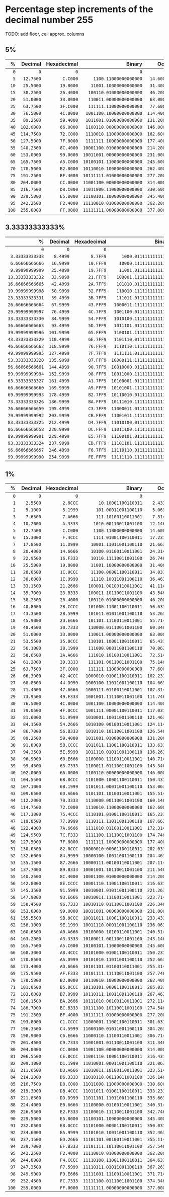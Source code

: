 # Percentage step increments of the decimal number 255

TODO: add floor, ceil approx. columns

## 5%

|     % |    Decimal | Hexadecimal |                    Binary |       Octal |
| ----: | ---------: | ----------: | ------------------------: | ----------: |
|   `0` |        `0` |         `0` |                       `0` |         `0` |
|   `5` |  `12.7500` |    `C.C000` |     `1100.11000000000000` |  `14.60000` |
|  `10` |  `25.5000` |   `19.8000` |    `11001.10000000000000` |  `31.40000` |
|  `15` |  `38.2500` |   `26.4000` |   `100110.01000000000000` |  `46.20000` |
|  `20` |  `51.0000` |   `33.0000` |   `110011.00000000000000` |  `63.00000` |
|  `25` |  `63.7500` |   `3F.C000` |   `111111.11000000000000` |  `77.60000` |
|  `30` |  `76.5000` |   `4C.8000` |  `1001100.10000000000000` | `114.40000` |
|  `35` |  `89.2500` |   `59.4000` |  `1011001.01000000000000` | `131.20000` |
|  `40` | `102.0000` |   `66.0000` |  `1100110.00000000000000` | `146.00000` |
|  `45` | `114.7500` |   `72.C000` |  `1110010.11000000000000` | `162.60000` |
|  `50` | `127.5000` |   `7F.8000` |  `1111111.10000000000000` | `177.40000` |
|  `55` | `140.2500` |   `8C.4000` | `10001100.01000000000000` | `214.20000` |
|  `60` | `153.0000` |   `99.0000` | `10011001.00000000000000` | `231.00000` |
|  `65` | `165.7500` |   `A5.C000` | `10100101.11000000000000` | `245.60000` |
|  `70` | `178.5000` |   `B2.8000` | `10110010.10000000000000` | `262.40000` |
|  `75` | `191.2500` |   `BF.4000` | `10111111.01000000000000` | `277.20000` |
|  `80` | `204.0000` |   `CC.0000` | `11001100.00000000000000` | `314.00000` |
|  `85` | `216.7500` |   `D8.C000` | `11011000.11000000000000` | `330.60000` |
|  `90` | `229.5000` |   `E5.8000` | `11100101.10000000000000` | `345.40000` |
|  `95` | `242.2500` |   `F2.4000` | `11110010.01000000000000` | `362.20000` |
| `100` | `255.0000` |   `FF.0000` | `11111111.00000000000000` | `377.00000` |

## 3.33333333333%

|                % |    Decimal | Hexadecimal |                    Binary |       Octal |
| ---------------: | ---------: | ----------: | ------------------------: | ----------: |
|              `0` |        `0` |         `0` |                       `0` |         `0` |
|  `3.33333333333` |   `8.4999` |    `8.7FF9` |     `1000.01111111111110` |  `10.37774` |
|  `6.66666666666` |  `16.9999` |   `10.FFF9` |    `10000.11111111111110` |  `20.77774` |
|  `9.99999999999` |  `25.4999` |   `19.7FF9` |    `11001.01111111111110` |  `31.37774` |
| `13.33333333332` |  `33.9999` |   `21.FFF9` |   `100001.11111111111110` |  `41.77774` |
| `16.66666666665` |  `42.4999` |   `2A.7FF9` |   `101010.01111111111110` |  `52.37774` |
| `19.99999999998` |  `50.9999` |   `32.FFF9` |   `110010.11111111111110` |  `62.77774` |
| `23.33333333331` |  `59.4999` |   `3B.7FF9` |   `111011.01111111111110` |  `73.37774` |
| `26.66666666664` |  `67.9999` |   `43.FFF9` |  `1000011.11111111111110` | `103.77774` |
| `29.99999999997` |  `76.4999` |   `4C.7FF9` |  `1001100.01111111111110` | `114.37774` |
| `33.33333333330` |  `84.9999` |   `54.FFF9` |  `1010100.11111111111110` | `124.77774` |
| `36.66666666663` |  `93.4999` |   `5D.7FF9` |  `1011101.01111111111110` | `135.37774` |
| `39.99999999996` | `101.9999` |   `65.FFF9` |  `1100101.11111111111110` | `145.77774` |
| `43.33333333329` | `110.4999` |   `6E.7FF9` |  `1101110.01111111111110` | `156.37774` |
| `46.66666666662` | `118.9999` |   `76.FFF9` |  `1110110.11111111111110` | `166.77774` |
| `49.99999999995` | `127.4999` |   `7F.7FF9` |  `1111111.01111111111110` | `177.37774` |
| `53.33333333328` | `135.9999` |   `87.FFF9` | `10000111.11111111111110` | `207.77774` |
| `56.66666666661` | `144.4999` |   `90.7FF9` | `10010000.01111111111110` | `220.37774` |
| `59.99999999994` | `152.9999` |   `98.FFF9` | `10011000.11111111111110` | `230.77774` |
| `63.33333333327` | `161.4999` |   `A1.7FF9` | `10100001.01111111111110` | `241.37774` |
| `66.66666666660` | `169.9999` |   `A9.FFF9` | `10101001.11111111111110` | `251.77774` |
| `69.99999999993` | `178.4999` |   `B2.7FF9` | `10110010.01111111111110` | `262.37774` |
| `73.33333333326` | `186.9999` |   `BA.FFF9` | `10111010.11111111111110` | `272.77774` |
| `76.66666666659` | `195.4999` |   `C3.7FF9` | `11000011.01111111111110` | `303.37774` |
| `79.99999999992` | `203.9999` |   `CB.FFF9` | `11001011.11111111111110` | `313.77774` |
| `83.33333333325` | `212.4999` |   `D4.7FF9` | `11010100.01111111111110` | `324.37774` |
| `86.66666666658` | `220.9999` |   `DC.FFF9` | `11011100.11111111111110` | `334.77774` |
| `89.99999999991` | `229.4999` |   `E5.7FF9` | `11100101.01111111111110` | `345.37774` |
| `93.33333333324` | `237.9999` |   `ED.FFF9` | `11101101.11111111111110` | `355.77774` |
| `96.66666666657` | `246.4999` |   `F6.7FF9` | `11110110.01111111111110` | `366.37774` |
| `99.99999999990` | `254.9999` |   `FE.FFF9` | `11111110.11111111111110` | `376.77774` |

## 1%

|     % |    Decimal | Hexadecimal |                    Binary |       Octal |
| ----: | ---------: | ----------: | ------------------------: | ----------: |
|   `0` |        `0` |         `0` |                       `0` |         `0` |
|   `1` |   `2.5500` |    `2.8CCC` |       `10.10001100110011` |   `2.43146` |
|   `2` |   `5.1000` |    `5.1999` |      `101.00011001100110` |   `5.06314` |
|   `3` |   `7.6500` |    `7.A666` |      `111.10100110011001` |   `7.51463` |
|   `4` |  `10.2000` |    `A.3333` |     `1010.00110011001100` |  `12.14631` |
|   `5` |  `12.7500` |    `C.C000` |     `1100.11000000000000` |  `14.60000` |
|   `6` |  `15.3000` |    `F.4CCC` |     `1111.01001100110011` |  `17.23146` |
|   `7` |  `17.8500` |   `11.D999` |    `10001.11011001100110` |  `21.66314` |
|   `8` |  `20.4000` |   `14.6666` |    `10100.01100110011001` |  `24.31463` |
|   `9` |  `22.9500` |   `16.F333` |    `10110.11110011001100` |  `26.74631` |
|  `10` |  `25.5000` |   `19.8000` |    `11001.10000000000000` |  `31.40000` |
|  `11` |  `28.0500` |   `1C.0CCC` |    `11100.00001100110011` |  `34.03146` |
|  `12` |  `30.6000` |   `1E.9999` |    `11110.10011001100110` |  `36.46314` |
|  `13` |  `33.1500` |   `21.2666` |   `100001.00100110011001` |  `41.11463` |
|  `14` |  `35.7000` |   `23.B333` |   `100011.10110011001100` |  `43.54631` |
|  `15` |  `38.2500` |   `26.4000` |   `100110.01000000000000` |  `46.20000` |
|  `16` |  `40.8000` |   `28.CCCC` |   `101000.11001100110011` |  `50.63146` |
|  `17` |  `43.3500` |   `2B.5999` |   `101011.01011001100110` |  `53.26314` |
|  `18` |  `45.9000` |   `2D.E666` |   `101101.11100110011001` |  `55.71463` |
|  `19` |  `48.4500` |   `30.7333` |   `110000.01110011001100` |  `60.34631` |
|  `20` |  `51.0000` |   `33.0000` |   `110011.00000000000000` |  `63.00000` |
|  `21` |  `53.5500` |   `35.8CCC` |   `110101.10001100110011` |  `65.43146` |
|  `22` |  `56.1000` |   `38.1999` |   `111000.00011001100110` |  `70.06314` |
|  `23` |  `58.6500` |   `3A.A666` |   `111010.10100110011001` |  `72.51463` |
|  `24` |  `61.2000` |   `3D.3333` |   `111101.00110011001100` |  `75.14631` |
|  `25` |  `63.7500` |   `3F.C000` |   `111111.11000000000000` |  `77.60000` |
|  `26` |  `66.3000` |   `42.4CCC` |  `1000010.01001100110011` | `102.23146` |
|  `27` |  `68.8500` |   `44.D999` |  `1000100.11011001100110` | `104.66314` |
|  `28` |  `71.4000` |   `47.6666` |  `1000111.01100110011001` | `107.31463` |
|  `29` |  `73.9500` |   `49.F333` |  `1001001.11110011001100` | `111.74631` |
|  `30` |  `76.5000` |   `4C.8000` |  `1001100.10000000000000` | `114.40000` |
|  `31` |  `79.0500` |   `4F.0CCC` |  `1001111.00001100110011` | `117.03146` |
|  `32` |  `81.6000` |   `51.9999` |  `1010001.10011001100110` | `121.46314` |
|  `33` |  `84.1500` |   `54.2666` |  `1010100.00100110011001` | `124.11463` |
|  `34` |  `86.7000` |   `56.B333` |  `1010110.10110011001100` | `126.54631` |
|  `35` |  `89.2500` |   `59.4000` |  `1011001.01000000000000` | `131.20000` |
|  `36` |  `91.8000` |   `5B.CCCC` |  `1011011.11001100110011` | `133.63146` |
|  `37` |  `94.3500` |   `5E.5999` |  `1011110.01011001100110` | `136.26314` |
|  `38` |  `96.9000` |   `60.E666` |  `1100000.11100110011001` | `140.71463` |
|  `39` |  `99.4500` |   `63.7333` |  `1100011.01110011001100` | `143.34631` |
|  `40` | `102.0000` |   `66.0000` |  `1100110.00000000000000` | `146.00000` |
|  `41` | `104.5500` |   `68.8CCC` |  `1101000.10001100110011` | `150.43146` |
|  `42` | `107.1000` |   `6B.1999` |  `1101011.00011001100110` | `153.06314` |
|  `43` | `109.6500` |   `6D.A666` |  `1101101.10100110011001` | `155.51463` |
|  `44` | `112.2000` |   `70.3333` |  `1110000.00110011001100` | `160.14631` |
|  `45` | `114.7500` |   `72.C000` |  `1110010.11000000000000` | `162.60000` |
|  `46` | `117.3000` |   `75.4CCC` |  `1110101.01001100110011` | `165.23146` |
|  `47` | `119.8500` |   `77.D999` |  `1110111.11011001100110` | `167.66314` |
|  `48` | `122.4000` |   `7A.6666` |  `1111010.01100110011001` | `172.31463` |
|  `49` | `124.9500` |   `7C.F333` |  `1111100.11110011001100` | `174.74631` |
|  `50` | `127.5000` |   `7F.8000` |  `1111111.10000000000000` | `177.40000` |
|  `51` | `130.0500` |   `82.0CCC` | `10000010.00001100110011` | `202.03146` |
|  `52` | `132.6000` |   `84.9999` | `10000100.10011001100110` | `204.46314` |
|  `53` | `135.1500` |   `87.2666` | `10000111.00100110011001` | `207.11463` |
|  `54` | `137.7000` |   `89.B333` | `10001001.10110011001100` | `211.54631` |
|  `55` | `140.2500` |   `8C.4000` | `10001100.01000000000000` | `214.20000` |
|  `56` | `142.8000` |   `8E.CCCC` | `10001110.11001100110011` | `216.63146` |
|  `57` | `145.3500` |   `91.5999` | `10010001.01011001100110` | `221.26314` |
|  `58` | `147.9000` |   `93.E666` | `10010011.11100110011001` | `223.71463` |
|  `59` | `150.4500` |   `96.7333` | `10010110.01110011001100` | `226.34631` |
|  `60` | `153.0000` |   `99.0000` | `10011001.00000000000000` | `231.00000` |
|  `61` | `155.5500` |   `9B.8CCC` | `10011011.10001100110011` | `233.43146` |
|  `62` | `158.1000` |   `9E.1999` | `10011110.00011001100110` | `236.06314` |
|  `63` | `160.6500` |   `A0.A666` | `10100000.10100110011001` | `240.51463` |
|  `64` | `163.2000` |   `A3.3333` | `10100011.00110011001100` | `243.14631` |
|  `65` | `165.7500` |   `A5.C000` | `10100101.11000000000000` | `245.60000` |
|  `66` | `168.3000` |   `A8.4CCC` | `10101000.01001100110011` | `250.23146` |
|  `67` | `170.8500` |   `AA.D999` | `10101010.11011001100110` | `252.66314` |
|  `68` | `173.4000` |   `AD.6666` | `10101101.01100110011001` | `255.31463` |
|  `69` | `175.9500` |   `AF.F333` | `10101111.11110011001100` | `257.74631` |
|  `70` | `178.5000` |   `B2.8000` | `10110010.10000000000000` | `262.40000` |
|  `71` | `181.0500` |   `B5.0CCC` | `10110101.00001100110011` | `265.03146` |
|  `72` | `183.6000` |   `B7.9999` | `10110111.10011001100110` | `267.46314` |
|  `73` | `186.1500` |   `BA.2666` | `10111010.00100110011001` | `272.11463` |
|  `74` | `188.7000` |   `BC.B333` | `10111100.10110011001100` | `274.54631` |
|  `75` | `191.2500` |   `BF.4000` | `10111111.01000000000000` | `277.20000` |
|  `76` | `193.8000` |   `C1.CCCC` | `11000001.11001100110011` | `301.63146` |
|  `77` | `196.3500` |   `C4.5999` | `11000100.01011001100110` | `304.26314` |
|  `78` | `198.9000` |   `C6.E666` | `11000110.11100110011001` | `306.71463` |
|  `79` | `201.4500` |   `C9.7333` | `11001001.01110011001100` | `311.34631` |
|  `80` | `204.0000` |   `CC.0000` | `11001100.00000000000000` | `314.00000` |
|  `81` | `206.5500` |   `CE.8CCC` | `11001110.10001100110011` | `316.43146` |
|  `82` | `209.1000` |   `D1.1999` | `11010001.00011001100110` | `321.06314` |
|  `83` | `211.6500` |   `D3.A666` | `11010011.10100110011001` | `323.51463` |
|  `84` | `214.2000` |   `D6.3333` | `11010110.00110011001100` | `326.14631` |
|  `85` | `216.7500` |   `D8.C000` | `11011000.11000000000000` | `330.60000` |
|  `86` | `219.3000` |   `DB.4CCC` | `11011011.01001100110011` | `333.23146` |
|  `87` | `221.8500` |   `DD.D999` | `11011101.11011001100110` | `335.66314` |
|  `88` | `224.4000` |   `E0.6666` | `11100000.01100110011001` | `340.31463` |
|  `89` | `226.9500` |   `E2.F333` | `11100010.11110011001100` | `342.74631` |
|  `90` | `229.5000` |   `E5.8000` | `11100101.10000000000000` | `345.40000` |
|  `91` | `232.0500` |   `E8.0CCC` | `11101000.00001100110011` | `350.03146` |
|  `92` | `234.6000` |   `EA.9999` | `11101010.10011001100110` | `352.46314` |
|  `93` | `237.1500` |   `ED.2666` | `11101101.00100110011001` | `355.11463` |
|  `94` | `239.7000` |   `EF.B333` | `11101111.10110011001100` | `357.54631` |
|  `95` | `242.2500` |   `F2.4000` | `11110010.01000000000000` | `362.20000` |
|  `96` | `244.8000` |   `F4.CCCC` | `11110100.11001100110011` | `364.63146` |
|  `97` | `247.3500` |   `F7.5999` | `11110111.01011001100110` | `367.26314` |
|  `98` | `249.9000` |   `F9.E666` | `11111001.11100110011001` | `371.71463` |
|  `99` | `252.4500` |   `FC.7333` | `11111100.01110011001100` | `374.34631` |
| `100` | `255.0000` |   `FF.0000` | `11111111.00000000000000` | `377.00000` |
